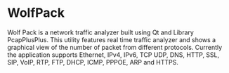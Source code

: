 # WolfPack
Wolf Pack is a network traffic analyzer built using Qt and Library PcapPlusPlus. This utility features real time traffic analyzer and shows a graphical view of the number of packet from different protocols. Currently the application supports Ethernet, IPv4, IPv6, TCP UDP, DNS, HTTP, SSL, SIP, VoIP, RTP, FTP, DHCP, ICMP, PPPOE, ARP and HTTPS.
